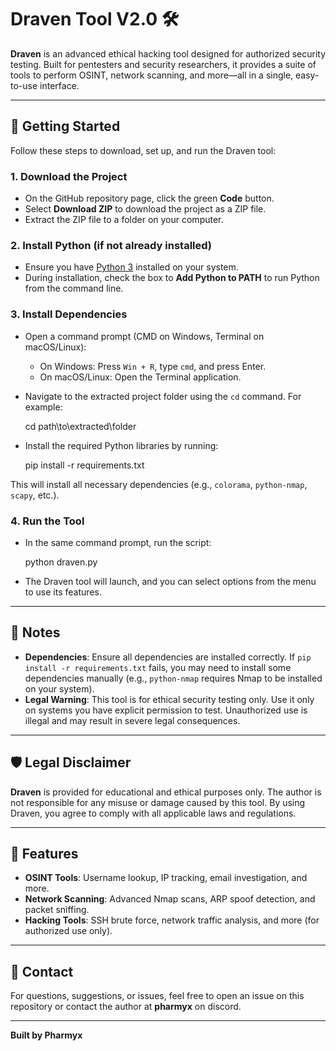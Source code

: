 # Draven Tool V2.0 🛠️

**Draven** is an advanced ethical hacking tool designed for authorized security testing. Built for pentesters and security researchers, it provides a suite of tools to perform OSINT, network scanning, and more—all in a single, easy-to-use interface.

---

## 🚀 Getting Started

Follow these steps to download, set up, and run the Draven tool:

### 1. Download the Project
- On the GitHub repository page, click the green **Code** button.
- Select **Download ZIP** to download the project as a ZIP file.
- Extract the ZIP file to a folder on your computer.

### 2. Install Python (if not already installed)
- Ensure you have [Python 3](https://www.python.org/downloads/) installed on your system.
- During installation, check the box to **Add Python to PATH** to run Python from the command line.

### 3. Install Dependencies
- Open a command prompt (CMD on Windows, Terminal on macOS/Linux):
  - On Windows: Press `Win + R`, type `cmd`, and press Enter.
  - On macOS/Linux: Open the Terminal application.
- Navigate to the extracted project folder using the `cd` command. For example:

  cd path\to\extracted\folder

- Install the required Python libraries by running:

  pip install -r requirements.txt

This will install all necessary dependencies (e.g., `colorama`, `python-nmap`, `scapy`, etc.).

### 4. Run the Tool
- In the same command prompt, run the script:

  python draven.py

- The Draven tool will launch, and you can select options from the menu to use its features.

---

## 📝 Notes
- **Dependencies**: Ensure all dependencies are installed correctly. If `pip install -r requirements.txt` fails, you may need to install some dependencies manually (e.g., `python-nmap` requires Nmap to be installed on your system).
- **Legal Warning**: This tool is for ethical security testing only. Use it only on systems you have explicit permission to test. Unauthorized use is illegal and may result in severe legal consequences.

---

## 🛡️ Legal Disclaimer
**Draven** is provided for educational and ethical purposes only. The author is not responsible for any misuse or damage caused by this tool. By using Draven, you agree to comply with all applicable laws and regulations.

---

## 🌟 Features
- **OSINT Tools**: Username lookup, IP tracking, email investigation, and more.
- **Network Scanning**: Advanced Nmap scans, ARP spoof detection, and packet sniffing.
- **Hacking Tools**: SSH brute force, network traffic analysis, and more (for authorized use only).

---

## 📧 Contact
For questions, suggestions, or issues, feel free to open an issue on this repository or contact the author at **pharmyx** on discord.

---

**Built by Pharmyx**
